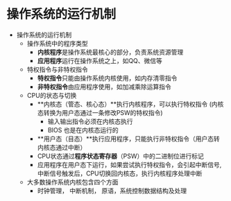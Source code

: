 # 操作系统的运行机制

* 操作系统的运行机制
	* 操作系统中的程序类型
		* **内核程序**是操作系统最核心的部分，负责系统资源管理
		* **应用程序**运行在操作系统之上，如QQ、微信等
	* 特权指令与非特权指令
		* **特权指令**只能由操作系统内核使用，如内存清零指令
		* **非特权指令**由应用程序使用，如加减乘除运算指令
	* CPU的状态与切换
		* **内核态（管态、核心态）**执行内核程序，可以执行特权指令 (内核态转换为用户态通过一条修改PSW的特权指令)
			* 输入输出指令必须在内核态执行
			* BIOS 也是在内核态运行的
		* **用户态（目态）**执行应用程序，只能执行非特权指令（用户态转内核态通过中断）
		* CPU状态通过**程序状态寄存器**（PSW）中的二进制位进行标记
		* 应用程序在用户态下运行，如果尝试执行特权指令，会引起中断信号, 中断信号触发后，CPU切换回内核态，执行内核程序处理中断
	* 大多数操作系统内核包含四个方面
		* 时钟管理， 中断机制， 原语，系统控制数据结构及处理

